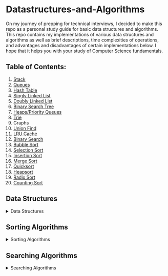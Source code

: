 # Datastructures-and-Algorithms
On my journey of prepping for technical interviews, I decided to make this repo as a personal study guide for basic data structures and algorithms. This repo contains my implementations of various data structures and algorithms as well as brief descriptions, time complexities of operations, and advantages and disadvantages of certain implementations below. I hope that it helps you with your study of Computer Science fundamentals.

## Table of Contents:
1. [Stack](../master/data_structures/stacks)
2. [Queues](../master/data_structures/queues)
3. [Hash Table](../master/data_structures/hash_tables)
4. [Singly Linked List](../master/data_structures/linked_lists)
5. [Doubly Linked List](../master/data_structures/linked_lists)
6. [Binary Search Tree](../master/data_structures/binary_search_tree)
7. [Heaps/Priority Queues](../master/data_structures/heaps)
8. [Trie](../master/data_structures/trie)
9. Graphs
10. [Union Find](../master/data_structures/union_find)
11. [LRU Cache](../master/data_structures/lru_cache)
12. [Binary Search](../master/search/binary_search)
13. [Bubble Sort](../master/sorting/bubble_sort.py)
14. [Selection Sort](../master/sorting/selection_sort.py)
15. [Insertion Sort](../master/sorting/insertion_sort.py)
16. [Merge Sort](../master/sorting/merge_sort.py) 
17. [Quicksort](../master/sorting/quicksort.py)
18. [Heapsort](../master/sorting/heapsort.py)
19. [Radix Sort](../master/sorting/radix_sort.py)
20. [Counting Sort](../master/sorting/counting_sort.py)


## Data Structures

<details>
<summary>Data Structures</summary>
    
- ### Binary Search Tree
    - #### See Recurive Implementation [here](../master/data_structures/binary_search_tree/binary_search_tree_recursive.py)
    - #### See Iterative Implementation [here](../master/data_structures/binary_search_tree/binary_search_tree_iterative.py)
    - #### Description: 
        - A Binary Search Tree(BST) is a tree data structure that has the following properties:
            1. At any given node, all nodes in the left subtree contain keys that are less than the node's key
            2. At any given node, all nodes in the right subtree contain keys that are greater than the node's key
            3. Both the left and right subtrees must also be BSTs
            4. Each node has at most two child nodes
        - **Translation**: Given a parent node, the value of the left child node is always less than the value of the parent, and the value of the right child node is always greater than the parent
        - This invariant for a BST allows it to keep its keys in sorted order, so that operations can follow the principle (Divide and Conquer) of binary search. 
        - All nodes in a BST are usually distinct, but you can implement one that accomodates for duplicate keys
        <br>
        
     
    - #### Implementations And Tradeoffs:
        1. **Implementing using all iterative methods**:
            - The optimal way to implement BST methods
            - Sometimes less intuitive to implement (e.g. delete_node() operation) but much more space efficient
            - Time complexities for all operations remain the same between iterative and recursive implementations
        2. **Implementing using all recursive methods**:
            - Intuitive to implement as BSTs are a recursive data structure
            - Uses more space compared to iterative implementations 
                - All recursive operations will take O(h) space, where h is the height of the tree, due to the space being taken up on the implicit call stack
                - In a balanced BST, O(h) = O(logn), which isn't that big of a deal, but if the tree is skewed (looks more like a linked list), then this becomes O(n)
    - ### Types of Binary Trees:
        1. Full Binary Tree: A binary tree where every node has exactly zero or two children
        2. Perfect Binary Tree: A binary tree where all interior nodes have two children and **all** leaf nodes are on the same level
        3. Balanced Binary Tree: A binary tree where the height of the left and right subtrees of any node differ by no more than 1
        4. Complete Binary Tree: A binary tree where every level, except possibly the last, is completely filled, and all nodes in the last level are as far left as possible
                
    - #### Operations Implemented:
        - Some notes:
            - When I say O(h), h is the height of the BST. This means that for a balanced BST, O(h) is really O(logn), but for a skewed BST, O(h) is O(n). Since a skewed BST is really the actual worst case, you can probably just use O(n), but O(h) is a little more descriptive.
            - Time and space complexities below are for the iterative implementations. The recursive implementations have the same time complexities, but all of their space complexities are O(h)
            - Level order traversal is an exception as I didn't implement it recursively. I will probably add it later.
            
        <br>
        
        1. **insert()** -- > O(h) time, O(1) space
        2. **search()** -- > O(h) time, O(1) space
        3. **delete_node()** -- > O(h) time, O(1) space
        4. **is_empty()** -- > O(1) time, O(1) space
        5. **get_height()** -- > O(n) time, O(n) space
        6. **preorder_traversal()** -- > O(n) time, O(h) space
        7. **inorder_traversal()** -- > O(n) time, O(h) space
        8. **postorder_traversal()** -- > O(n) time, O(h) space
        9. **level_order_traversal()** O(n) time, O(n) space
    - #### Tree Traversals:
        - **Traversal**: The process of visiting each node in the tree exactly once, it some order
        - **Breadth-first search**: Visiting all nodes in the BST level by level
            - Good for finding the shortest path from one node to another
            - Generally requires more memory than a DFS traversal (assuming the tree is not skewed)
            - O(1) space for a skewed BST
            - O(n) space for a balanced BST
            - List of BFS algorithms:
                1. Level Order Traversal: Same as the definition of breadth-first search above
        - **Depth-first search**: Start at a root node and walk down a path in the BST as far as possible before backtracking
            - Generally requires less memory than BFS (assuming the tree is not skewed)
            - O(n) space for a skewed BST
            - O(log n) space for a balanced BST
            - Easy to implement with recursion
            - Will not necessarily find the shortest path between two nodes
            - List of DFS algorithms:
                1. Preorder Traversal: Given any node, this algorithm visits (processes) this node first, then visits all nodes in its left subtree, and finally visits all nodes in its right subtree. This continues recursively until all nodes in the tree or subtree have been visited
                2. Inorder Traversal: Given any node, this algorithm visits (processes) all nodes in its left subtree first, then visits it, and finally visits all nodes in its right subtree. This continues recursively until all nodes in the tree or subtree have been visited
                3. Postorder Traversal: Given any node, this algorithms visits (processes) all nodes in its left subtree first, then visits all nodes in its right subtree, and finally visits the given node. This continues recursively until all nodes in the tree or subtree have been visited
    - #### Applications of data structure:
        1. Sorting elements: An inorder traversal of a BST returns all nodes in sorted order
        2. Useful for when you need a data structure that keeps elements sorted as you insert them, but also allows for fast removals (assuming the BST is a self-balancing tree such as an AVL Tree)
        3. Can be used to implement a priority queue (assuming the BST is a self-balancing tree such as an AVL Tree)
       
    - #### Advantages:
        1. Assuming the tree is balanced, BSTs allow for fast lookups, insertions, and deletions
        2. Good for sorting and keeping elements sorted upon insertion
        3. Easy to find the next greatest node (inorder successor) and the next smallest node (inorder predecessor) in O(h) time
        4. Great for representing hierarchies of things
        
    - #### Disadvantages:
        1. Slower lookups than a hash table

    - #### Further Notes:
        1. The height of a node is the length of the longest path from the given node **down** to some leaf
        2. The depth of a node is the length of the longest path from that node to the root
        
    <br>

- ### Union-Find/Disjoint Set
    - #### See implementation [here](../master/data_structures/union_find.py)
    - #### Description: 
        The Union-Find is a data structure that keeps track of a set of elements which are split into one or more subsets that have no elements in common (disjoint sets). Each subset can be visualized as a tree, where each node contains data as well as a pointer to its parent. The parent of a root node is itself.
        <br>
        
        When an element is added to the Union-Find, its parent is itself, and it makes its own set. The two core operations are **find**, and **union**. Find returns the name or id of the set that an element belongs to (the root node) and union merges two sets together by pointing the root of one set to the root of another.
    - #### Implementations And Tradeoffs:
        1. **Without union by rank or path compression**:
            - Union and find operations will both take O(n) time
            - The slowest implementation
        2. **With union by rank without path compression**:
            - Union and find operations will both take O(log n) time
            - You can also do union by size (a.k.a weighted union) or union by height and achieve the same time complexity for both operations
        3. **With union by rank with path compression**:
            - Union and find operations will both take O(alpha(n)) time
            - The combination of these two optimizations makes this the optimal implementation
            - You can also do union by size instead of union by rank along with path compression and get the same time complexity for both operations
            - Rank is the same as the height of the tree if path compression had not been used
        4. **Space complexity**: Linear time in average and worst case for all implementations
    - #### Operations Implemented:
        1. **find()** with path compression -- > Amortized constant time, O(1) space
        2. **union()** by rank -- > Amortized constant time, O(1) space
        3. **is_connected()** -- > Amortized constant time, O(1) space
        4. **get_num_components()** -- > Constant time, O(1) space
    - #### Applications of data structure:
        1. Kruskal's Minimum Spanning Tree algorithm
        2. Detecting a cycle in an undirected graph(DFS is less space efficient but wins out in terms of time complexity due to amortized cost of the union operation.).
        3. Network connectivity: Determining whether two vertices in a graph are connected to each other through a series of edges.
        4. Least Common Ancestor in Trees
    - #### Advantages:
        1. Near constant time complexity for all operations when implemented with union by rank (or size) and path compression.
    - #### Disadvantages:
        1. Depends on what problem you are trying to solve.
    - ### Further Notes:
        1. The Union Find takes O(n) time to construct a set of "n" elements
        2. The size of the Union Find is determined when it is instantiated
        3. There is no "un-union" operation
        4. The number of components is always equal to the number of roots remaining
        5. The number of root nodes never increases
    <br>
    
- ### LRU Cache
    - #### See implementation [here](../master/data_structures/lru_cache/lru_cache.py)
    - #### Description:
        - #### What is a Cache? (a simplistic view)
            - A cache is hardware or software that stores the result of an operation so that future requests return faster.
            - **Example**: Storing the results of a database query in a cache so that you don't have to do the computation again and again. 
            - When a request comes in, you look in the cache to see if the request information is in there.
            - If it is, then you simply return the response to the client. This is called a **cache hit**.
            - If it isn't(**cache miss**), then you query the database, store the result of this query in the cache, and then return the response to the client
        - #### What is LRU?
            - LRU stands for least recently used, and it is a type of **cache policy**
            - A cache policy is the set of rules that determines when you insert and remove data from a cache
            - Under the LRU policy, you create a cache of some predetermined size, where the most recently requested data sits on top of the cache, and the least recently requested data sits on the bottom
            - Whenever a request comes in and you successfully hit the cache, either to retrieve data, or update some data, you move that data to the top of the cache, since it is now the most recently requested item
            - Similarly, when a request comes in and the data isn't in the cache, you hit the database, and insert this new data at the top of the cache, since it is now the most recently requested item
            - Where the cache policy comes into play is if the cache has reached max capacity. In this case, you remove, or evict, the least recently used item in the cache, which should be the item at the very bottom
        <br>
        
     
    - #### Implementations And Tradeoffs:
        - **Requirements** - An LRU Cache must support the following operations in constant time:
            - **get(key)**: Return an item from the cache with the corresponding key and move that item to the top of the cache.
            - **put(key, value)**: Insert a new item into the cache. If an item with the given key already exists, update it and move it to the top of the cache. If the cache is full, remove the least recently used entry.
            
        <br>
        
        - **Thinking through a possible implementation** (skip to the last bullet if you just care about an optimal solution):
            - O(1) time operations usually leads me to think of a hash table, so let's look at that first
            - Hash Table: Has O(1) time lookups, inserts, updates, and deletes, which is perfect. You can make an object that represents an item in the cache, and store each item at some key in the hash table. But, we need something to maintain a kind of ordering of our items with a notion of a head and tail in our data structure. Maybe this can be combined with something else?
            - Hash Table + List: O(1) lookups, O(1) updates, and O(1) removals from the end, all of which are optimal. However, we may need to remove items from the middle when they are requested/ updated and then insert them at the front of the list. Removals from the middle of a list take O(n) time and insertions at the front also take O(n) time which is too slow
            - Hash Table  + BST: With this combination you could maybe have each item maintain a timestamp as to when it was last accessed, and keep an instance variable that holds least recently used item to speed up deletions (nodes will have parents pointers as well). O(1) lookups, O(1) updates, O(1) removals from the end. However, moving items from the interior of the BST due to updates and requests to the top of the BST will take O(log n) time for each operation(deletions included), which is too slow.
            - Hash Table + Heap: Same problems as with a BST. Too slow
            - Hash Table + Singly Linked List with a tail pointer: O(1) lookups, O(1) updates, O(1) for insertions at the head, and O(1) removals from the end. This is much better, but still lacking in one area. Deletions from the middle of the list are O(n). After you update an item or get it from the hash table, you will need to delete this node from the linked list and then insert it at the head. The insertion is O(1) time, but you can't traverse backwards in a singly linked list to reconfigure the pointers necessaru to delink the node. This requires that you traverse the list up until that point to perform a deletion which is O(n) time. Once again, too slow.
            - **Hash Table** + **Doubly Linked List with a tail pointer**: O(1) lookups, O(1) updates, O(1) insertions at the head, O(1) deletions regradless of where they occur. The fact that nodes in a doubly linked list maintain a pointer to their next and previous nodes allows us to overcome the inefficiency of the delete operation using singly linked lists. This is an optimal solution and is the one I have implemented. 
    - #### Operations Implemented(all other methods in the cache are weak internals):
        1. **get()** - > O(1) time, O(1) space
        2. **put()** - > O(1) time, O(1) space
        3. **is_full()** -> O(1) time. Not necessary, but I added it because I wanted the convenience of it.
    - #### Applications of data structure:
        - See the section on What is a Cache? above
    - #### Advantages:
        - All operations are very fast: O(1) time
    - #### Disadvantages:
        - Space heavy. Implementing the LRU cache with a hash table and a doubly linked list takes O(n) space for the hash table, O(n) space for the doubly linked list, plus some extra space for the pointers. This is still O(n) space overall, but it's still two data structures as opposed to one.
    - #### Some Reasons to Use a Cache:
        1. Reducing networks calls to a database. Particularly useful if you are querying for commonly used data
        2. Avoiding computations. This is especially true if the computations are slow
        3. Avoiding load on a database
    <br>
    
</details>


## Sorting Algorithms
<details>
  <summary>Sorting Algorithms</summary>
  
  - ### Bubble Sort
    - #### See implementation [here](../master/sorting/bubble_sort.py)
    - #### Description:
        - Bubble Sort is an in-place sorting algorithm that...
        
    - #### Advantages:
        - In-place, takes constant space
        - Is a stable sorting algorithm
    - #### Disadvantages:
        - Slow, really bad for large datasets
    - #### Further Notes:
        - Best case time complexity: O(n). The algorithm runs in O(n) time if the input array is already sorted.
        - Average case time complexity: O(n^2)
        - Worst case time complexity: O(n^2). You can imagine the worst case being if the input array is completely reversed.
        - One of the comparison sorting algorithms
        - Non-recursive
        - Internal sorting algorithm
       
    <br>
    
  - ### Selection Sort
    - #### See implementation [here](../master/sorting/selection_sort.py)
    - #### Description:
        - Selection Sort is an in-place sorting algorithm that...
        
    - #### Advantages:
        - In-place, takes constant space
    - #### Disadvantages:
        - Slow, really bad for large datasets
        - Not a stable sorting algorithm
    - #### Further Notes:
        - Best case time complexity: O(n^2)
        - Average case time complexity: O(n^2)
        - Worst case time complexity: O(n^2)
        - One of the comparison sorting algorithms
        - Non-recursive
        - Internal sorting algorithm
       
    <br>
    
  - ### Insertion Sort
    - #### See implementation [here](../master/sorting/insertion_sort.py)
    - #### Description:
        - Insertion Sort is an in-place sorting algorithm that...
        
    - #### Advantages:
        - In-place, takes constant space
    - #### Disadvantages:
        - Slow, really bad for large datasets
    - #### Further Notes:
        - Best case time complexity: O(n). The algorithm runs in linear time if the input array is already sorted
        - Average case time complexity: O(n^2)
        - Worst case time complexity: O(n^2)
        - One of the comparison sorting algorithms
        - Non-recursive
        - Internal sorting algorithm
       
    <br>
    
  - ### Merge Sort
    - #### See implementation [here](../master/sorting/merge_sort.py)
    - #### Description:
        - Merge Sort is a sorting algorithm that...
        
    - #### Advantages:
        - Runs in O(nlogn) time
    - #### Disadvantages:
        - Uses O(n) space
    - #### Further Notes:
        - Best case time complexity: O(nlogn)
        - Average case time complexity: O(nlogn)
        - Worst case time complexity: O(nlogn)
        - One of the comparison sorting algorithms
        - Recursive
        - External sorting algorithm
        - Falls in the class of divide and conquer algorithms
        - Stable
       
    <br>
  - ### Quicksort
    - #### See implementation [here](../master/sorting/quicksort.py)
    - #### Description:
        - QuickSort is an in-place sorting algorithm that...
        
    - #### Advantages:
        - Runs in O(nlogn) time
        - In-place sorting algorithm
    - #### Disadvantages:
        - Worst case runtime is O(n ^2)
        - Unstable
    - #### Further Notes:
        - Best case time complexity: O(nlogn)
        - Average case time complexity: O(nlogn)
        - Worst case time complexity: O(n ^ 2). The worst case comes about if the array is already sorted
        - One of the comparison sorting algorithms
        - Recursive
        - Internal sorting algorithm
        - Falls in the class of divide and conquer algorithms
        - Uses O(logn) space because of the function calls that build up on the implicit call stack
  
    <br>
    
  - ### Heapsort
    - #### See implementation [here](../master/sorting/heapsort.py)
    - #### Description:
        - Heapsort is an in-place sorting algorithm that...
        
    - #### Advantages:
        - Runs in O(nlogn) time
        - In-place sorting algorithm
    - #### Disadvantages:
        - Constant space
        - Unstable
    - #### Further Notes:
        - Best case time complexity: O(nlogn)
        - Average case time complexity: O(nlogn)
        - Worst case time complexity: O(nlogn)
        - One of the comparison sorting algorithms
        - Internal sorting algorithm
      
    <br>
    
  - ### Counting Sort
    - #### See implementations [here](../master/sorting/counting_sort.py)
    - #### Description:
        - Counting sort is a linear-time sorting algorithm that...
        
    - #### Advantages:
        - Runs in linear time. More specifically O(n + k) time, where "n" is the number of elements in the unsorted list and "k" is the range of possible values in the list.
        - Stable
    - #### Disadvantages:
        - Requires you to know the range of your values up front
        - If the range of values is much greater than the number of elements in the array, then the time and space complexity can become undesirable.
    - #### Further Notes:
        - Best case time complexity: O(n)
        - Average case time complexity: O(n)
        - Worst case time complexity: O(n)
        - Space complexity: O(n)
        - Non-comparison sorting algorithm      
    <br>
    
  - ### Radix Sort
    - #### See implementations [here](../master/sorting/radix_sort.py)
    - #### Description:
        - Radix sort is a linear-time sorting algorithm that...
        
    - #### Advantages:
        - Runs in linear time.
        - Stable
    - #### Disadvantages:
        - Requires you to know the number of digits in your input up front
        - If the number of digits in your input is too large, then the time and space complexity may become undesirable.
    - #### Further Notes:
        - Best case time complexity: O(n)
        - Average case time complexity: O(n)
        - Worst case time complexity: O(n)
        - Space complexity: O(n)
        - Non-comparison sorting algorithm      
    <br>
</details>

## Searching Algorithms
<details>
  <summary>Searching Algorithms</summary>
  
  - ### Binary Search
    - #### See implementations [here](../master/search/binary_search/binary_search.py)
    - #### Description:
        - Binary search is a divide and conquer algorithm used for quickly finding an element in an array that runs in O(log n) time. One of the preconditions for binary search to work is that the input array must be sorted. This precondition is what allows you to halve your search space at each step of the algorithm and achieve the logarithmic time complexity. 
        - Initially your search space is the entire array. The below three steps are to be performed until you've exhausted your search. At that time, the loop should break:
            - **Step 1** - Search: Look at the element in the middle of your search space. 
            - **Step 2** - Comparisons: 
                - **2a** - Target element found: If the current element equals the target element you are looking for, return the index of the current element (or return True or whatever your algorithm is required to return), else proceed to step 2b or 2c
                - **2b** - Target element > current element: If the current element is less your target element, then your target must lie in the right half of your array. Reset your search space to be the upper half of the array and go back to step 1. If not, proceed to step 2c
                - **2c** - Target element < current element: Since the other two conditions weren't True, this means that the current element is greater than your target element, so your target must lie in the left half of your array. Reset your search space to be the lower half of the array and go back to step 1
            - **Step 3** - Target element not found: If you've looped through the above sequence, and haven't found your target element, it must not exist in the array. Return -1 (or False, or whatever your algorithm is required to return)
    - #### Implementations And Tradeoffs:
        1. **Recursive implementation**:
            - Intuitive to implement
            - Time complexity is O(log n)
            - Space complexity is O(log n)
            - Same time complexity as the iterative implementation, but uses more space (not much more)
        2. **Iterative implementation**:
            - Time complexity is O(log n)
            - Space complexity is O(1)
            - Better in terms of space complexity, but log n is pretty small anyways, so it's not really that huge of a difference
    - #### Applications of Algorithm:
        - Finding if an element exists in a sorted array (you don't care about the position or number of occurences)
        - Finding the number of occurences of an element in a sorted array
        - Finding the first or last occurence of an element in a sorted array
        - Finding out how many times a sorted array is rotated
        - Finding an element in a circular array
    - #### Advantages:
        - Fast runtime, O(log n)
    - #### Disadvantages:
        - Requires that an array be sorted to work
    - #### Further Notes:
        - **Divide and conquer algorithms**: These are a set of algorithms that break a problem into two or more sub-problems at each step in the algorithm, until the problem becomes simple enough to solve directly. Two exampe other than binary search are merge sort and quicksort
        - Normally calculating the middle index for your search space is as simple as mid = (low + high) // 2, but to avoid integer overflow in some languages, it is better to do mid = low + (high - low) // 2
        - The basic implementation of binary search will only tell you if an element exists in the array or return the first index it finds. It does not guarantee that this is either the first or last element in the array
        
       
    <br>
</details>
  

